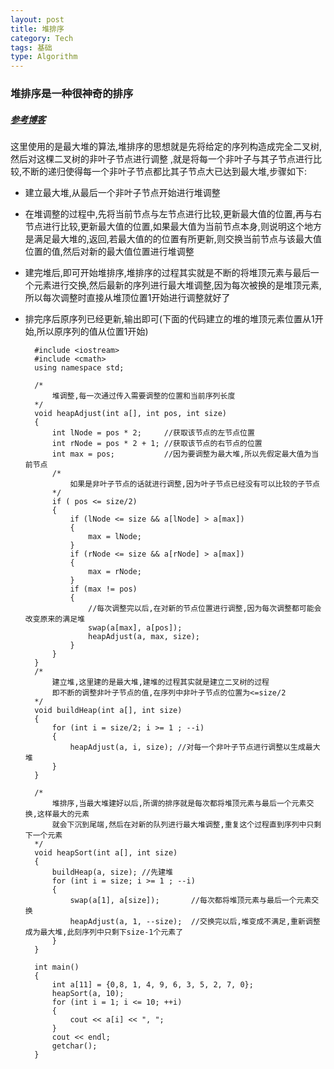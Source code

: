 ```yaml
---
layout: post
title: 堆排序
category: Tech
tags: 基础
type: Algorithm
---
```


### 堆排序是一种很神奇的排序
##### [参考博客](//blog.csdn.net/xiaoxiaoxuewen/article/details/7570621)

这里使用的是最大堆的算法,堆排序的思想就是先将给定的序列构造成完全二叉树,然后对这棵二叉树的非叶子节点进行调整
,就是将每一个非叶子与其子节点进行比较,不断的递归使得每一个非叶子节点都比其子节点大已达到最大堆,步骤如下:

+ 建立最大堆,从最后一个非叶子节点开始进行堆调整
+ 在堆调整的过程中,先将当前节点与左节点进行比较,更新最大值的位置,再与右节点进行比较,更新最大值的位置,如果最大值为当前节点本身,则说明这个地方是满足最大堆的,返回,若最大值的的位置有所更新,则交换当前节点与该最大值位置的值,然后对新的最大值位置进行堆调整
+ 建完堆后,即可开始堆排序,堆排序的过程其实就是不断的将堆顶元素与最后一个元素进行交换,然后最新的序列进行最大堆调整,因为每次被换的是堆顶元素,所以每次调整时直接从堆顶位置1开始进行调整就好了
+ 排完序后原序列已经更新,输出即可(下面的代码建立的堆的堆顶元素位置从1开始,所以原序列的值从位置1开始)


		#include <iostream>
		#include <cmath>
		using namespace std;

		/*
			堆调整,每一次通过传入需要调整的位置和当前序列长度
		*/
		void heapAdjust(int a[], int pos, int size)
		{
			int lNode = pos * 2;     //获取该节点的左节点位置
			int rNode = pos * 2 + 1; //获取该节点的右节点的位置
			int max = pos;           //因为要调整为最大堆,所以先假定最大值为当前节点
			/*
				如果是非叶子节点的话就进行调整,因为叶子节点已经没有可以比较的子节点
			*/
			if ( pos <= size/2)
			{
				if (lNode <= size && a[lNode] > a[max])
				{
					max = lNode;
				}
				if (rNode <= size && a[rNode] > a[max])
				{
					max = rNode;
				}
				if (max != pos)
				{
					//每次调整完以后,在对新的节点位置进行调整,因为每次调整都可能会改变原来的满足堆
					swap(a[max], a[pos]);
					heapAdjust(a, max, size);
				}
			}
		}
		/*
			建立堆,这里建的是最大堆,建堆的过程其实就是建立二叉树的过程
			即不断的调整非叶子节点的值,在序列中非叶子节点的位置为<=size/2
		*/
		void buildHeap(int a[], int size)
		{
			for (int i = size/2; i >= 1 ; --i)
			{
				heapAdjust(a, i, size); //对每一个非叶子节点进行调整以生成最大堆
			}
		}

		/*
			堆排序,当最大堆建好以后,所谓的排序就是每次都将堆顶元素与最后一个元素交换,这样最大的元素
			就会下沉到尾端,然后在对新的队列进行最大堆调整,重复这个过程直到序列中只剩下一个元素
		*/
		void heapSort(int a[], int size)
		{
			buildHeap(a, size); //先建堆
			for (int i = size; i >= 1 ; --i)
			{
				swap(a[1], a[size]);       //每次都将堆顶元素与最后一个元素交换
				heapAdjust(a, 1, --size);  //交换完以后,堆变成不满足,重新调整成为最大堆,此刻序列中只剩下size-1个元素了
			}
		}

		int main()
		{
			int a[11] = {0,8, 1, 4, 9, 6, 3, 5, 2, 7, 0};
			heapSort(a, 10);
			for (int i = 1; i <= 10; ++i)
			{
				cout << a[i] << ", ";
			}
			cout << endl;
			getchar();
		}